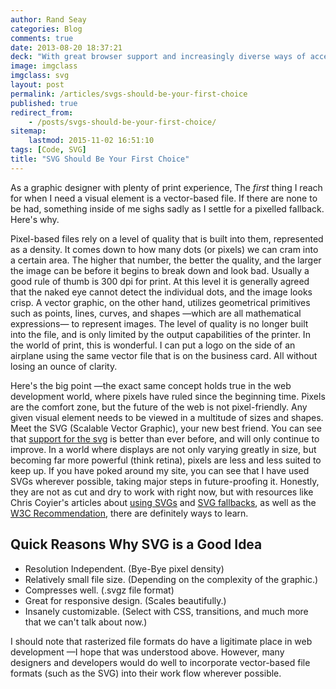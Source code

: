 ```yaml
---
author: Rand Seay
categories: Blog
comments: true
date: 2013-08-20 18:37:21
deck: "With great browser support and increasingly diverse ways of accessing the web, you can stop worrying about the quality of your graphics by using SVG."
image: imgclass
imgclass: svg
layout: post
permalink: /articles/svgs-should-be-your-first-choice
published: true
redirect_from:
    - /posts/svgs-should-be-your-first-choice/
sitemap:
    lastmod: 2015-11-02 16:51:10
tags: [Code, SVG]
title: "SVG Should Be Your First Choice"
---
```


As a graphic designer with plenty of print experience, The *first* thing I reach for when I need a visual element is a vector-based file. If there are none to be had, something inside of me sighs sadly as I settle for a pixelled fallback<!--more-->. Here's why.

Pixel-based files rely on a level of quality that is built into them, represented as a density. It comes down to how many dots (or pixels) we can cram into a certain area. The higher that number, the better the quality, and the larger the image can be before it begins to break down and look bad. Usually a good rule of thumb is 300 dpi for print. At this level it is generally agreed that the naked eye cannot detect the individual dots, and the image looks crisp. A vector graphic, on the other hand, utilizes geometrical primitives such as points, lines, curves, and shapes &mdash;which are all mathematical expressions&mdash; to represent images. The level of quality is no longer built into the file, and is only limited by the output capabilities of the printer. In the world of print, this is wonderful. I can put a logo on the side of an airplane using the same vector file that is on the business card. All without losing an ounce of clarity.

Here's the big point &mdash;the exact same concept holds true in the web development world, where pixels have ruled since the beginning time. Pixels are the comfort zone, but the future of the web is not pixel-friendly. Any given visual element needs to be viewed in a multitude of sizes and shapes. Meet the SVG (Scalable Vector Graphic), your new best friend. You can see that [support for the svg](http://caniuse.com/svg) is better than ever before, and will only continue to improve. In a world where displays are not only varying greatly in size, but becoming far more powerful (think retina), pixels are less and less suited to keep up. If you have poked around my site, you can see that I have used SVGs wherever possible, taking major steps in future-proofing it. Honestly, they are not as cut and dry to work with right now, but with resources like Chris Coyier's articles about [using SVGs](http://css-tricks.com/using-svg/) and [SVG fallbacks](http://css-tricks.com/svg-fallbacks/), as well as the [W3C Recommendation](http://www.w3.org/TR/SVG/Overview.html), there are definitely ways to learn.

## Quick Reasons Why SVG is a Good Idea

- Resolution Independent. (Bye-Bye pixel density)
- Relatively small file size. (Depending on the complexity of the graphic.)
- Compresses well. (.svgz file format)
- Great for responsive design. (Scales beautifully.)
- Insanely customizable. (Select with CSS, transitions, and much more that we can't talk about now.)

I should note that rasterized file formats do have a ligitimate place in web development &mdash;I hope that was understood above. However, many designers and developers would do well to incorporate vector-based file formats (such as the SVG) into their work flow wherever possible.

